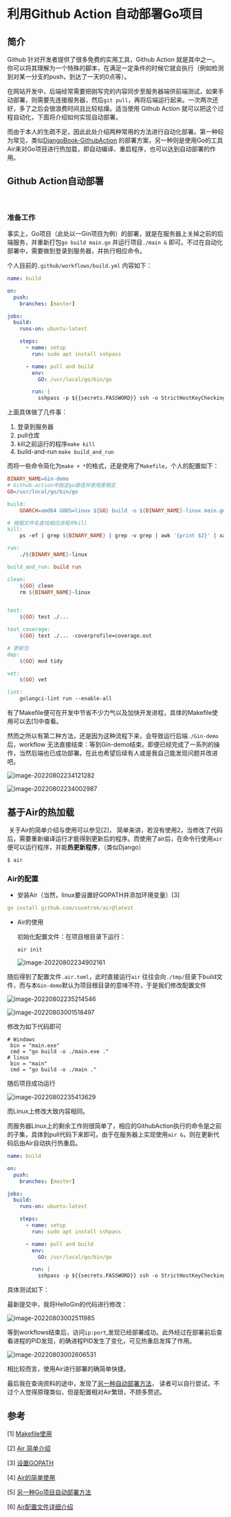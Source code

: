 # 利用Github Action 自动部署Go项目

## 简介

Github 针对开发者提供了很多免费的实用工具，Github Action 就是其中之一。你可以将其理解为一个特殊的脚本，在满足一定条件的时候它就会执行（例如检测到对某一分支的push，到达了一天的0点等）。

在网站开发中，后端经常需要把刚写完的内容同步至服务器端供前端测试，如果手动部署，则需要先连接服务器，然后`git pull`，再将后端运行起来。一次两次还好，多了之后会很浪费时间且比较枯燥。适当使用 Github Action 就可以把这个过程自动化，下面将介绍如何实现自动部署。

而由于本人的生疏不足，因此此处介绍两种常用的方法进行自动化部署。第一种较为常见，类似[DjangoBook-GithubAction](https://super-buaa-2021.github.io/Djangobook/post/ch3/3.html) 的部署方案，另一种则是使用Go的工具Air来对Go项目进行热加载，即自动编译、重启程序，也可以达到自动部署的作用。









##  Github Action自动部署

​	

### 准备工作

事实上，Go项目（此处以一Gin项目为例）的部署，就是在服务器上关掉之前的后端服务，并重新打包`go build main.go` 并运行项目`./main &`  即可。不过在自动化部署中，需要做到登录到服务器，并执行相应命令。

个人目前的`.github/workflows/build.yml` 内容如下：

```yaml
name: build

on:
  push:
    branches: [master]

jobs:
  build:
    runs-on: ubuntu-latest

    steps:
      - name: setup
        run: sudo apt install sshpass

      - name: pull and build
        env:
          GO: /usr/local/go/bin/go

        run: |
          sshpass -p ${{secrets.PASSWORD}} ssh -o StrictHostKeyChecking=no root@${{secrets.IP}} "cd /opt/Project/Gin-demo; git config --global http.postBuffer 1048576000;git pull; make kill;    make dep;   ps -ef | grep Gin-demo; ls ./scripts/; nohup make build_and_run"
```

上面具体做了几件事：	

1. 登录到服务器
2. pull仓库
3. kill之前运行的程序`make kill`
4. build-and-run `make build_and_run`

而将一些命令简化为`make + *`的格式，还是使用了`Makefile`，个人的配置如下：

```makefile
BINARY_NAME=Gin-demo
# Github-action中指定go路径并使用更稳定
GO=/usr/local/go/bin/go

build:
	GOARCH=amd64 GOOS=linux ${GO} build -o ${BINARY_NAME}-linux main.go

# 根据文件名查找相应进程并kill
kill:
	ps -ef | grep ${BINARY_NAME} | grep -v grep | awk '{print $2}' | xargs kill -9

run:
	./${BINARY_NAME}-linux

build_and_run: build run

clean:
	${GO} clean
	rm ${BINARY_NAME}-linux


test:
	${GO} test ./...

test_coverage:
	${GO} test ./... -coverprofile=coverage.out

# 更新包
dep:
	${GO} mod tidy

vet:
	${GO} vet

lint:
	golangci-lint run --enable-all
```

有了Makefile便可在开发中节省不少力气以及加快开发进程，具体的Makefile使用可以去[1]中查看。



然而之所以有第二种方法，还是因为这种流程下来，会导致运行后端`./Gin-demo`后，workflow 无法直接结束：等到Gin-demo结束。即便已经完成了一系列的操作，当然后端也已成功部署。在此也希望后续有人或是我自己能发现问题并改进吧。

![image-20220802234121282](img/github-action/image-20220802234121282.png)

![image-20220802234002987](img/github-action/image-20220802234002987.png)





## 基于Air的热加载

​	关于Air的简单介绍与使用可以参见[2]， 简单来讲，若没有使用2，当修改了代码后，需要重新编译运行才能得到更新后的程序。而使用了air后，在命令行使用`air` 便可以运行程序，并能**热更新程序**，（类似Django）

```
$ air
```



### Air的配置

- 安装Air（当然，linux要设置好GOPATH并添加环境变量）[3]

```yml
go install github.com/cosmtrek/air@latest
```

- Air的使用

  初始化配置文件：在项目根目录下运行：

  ```
  air init
  ```

  ![image-20220802234902161](img/github-action/image-20220802234902161.png)



​	随后得到了配置文件`.air.toml`，此时直接运行`air` 往往会向`./tmp/`目录下build文件，而与本`Gin-demo`默认为项目根目录的意味不符，于是我们修改配置文件

![image-20220802235214546](img/github-action/image-20220802235214546.png)

![image-20220803001518497](img/github-action/image-20220803001518497.png)

修改为如下代码即可

```
# Windows  
 bin = "main.exe"
 cmd = "go build -o ./main.exe ."
# linux
 bin = "main"
 cmd = "go build -o ./main ."
```

随后项目成功运行

![image-20220802235413629](img/github-action/image-20220802235413629.png)

而Linux上修改大致内容相同。

而服务器Linux上的剩余工作则很简单了，相应的GithubAction执行的命令是之前的子集，具体到pull代码下来即可。由于在服务器上实现使用`air &`，则在更新代码后由Air自动执行热重启。

```yaml
name: build

on:
  push:
    branches: [master]

jobs:
  build:
    runs-on: ubuntu-latest

    steps:
      - name: setup
        run: sudo apt install sshpass

      - name: pull and build
        env:
          GO: /usr/local/go/bin/go

        run: |
          sshpass -p ${{secrets.PASSWORD}} ssh -o StrictHostKeyChecking=no root@${{secrets.IP}} "cd /opt/Project/Gin-demo; git config --global http.postBuffer 1048576000;git pull"

```

具体测试如下：

最新提交中，我将HelloGin的代码进行修改：

![image-20220803002511985](img/github-action/image-20220803002511985.png)

等到workflows结束后，访问`ip:port`,发现已经部署成功。此外经过在部署前后查看进程的PID发现，的确进程PID发生了变化，可见热重启发挥了作用。

![image-20220803002606531](img/github-action/image-20220803002606531.png)



相比较而言，使用Air进行部署的确简单快捷。



最后我在查询资料的途中，发现了[另一种自动部署方法](https://www.wangjunfeng.com.cn/2021/09/09/golang-auto-deploy/)， 读者可以自行尝试，不过个人觉得原理类似，但是配置相对Air繁琐，不顾多赘述。



## 参考

[1] [Makefile使用](https://zhuanlan.zhihu.com/p/190812851)

[2] [Air 简单介绍](https://studygolang.com/articles/30962)

[3] [设置GOPATH](https://blog.csdn.net/qq_15437667/article/details/80482035)

[4] [Air的简单使用](https://www.jianshu.com/p/45215fe48030)

[5] [另一种Go项目自动部署方法](https://www.wangjunfeng.com.cn/2021/09/09/golang-auto-deploy/)

[6] [Air配置文件详细介绍](https://www.cnblogs.com/ztshuai/p/12810375.html)

